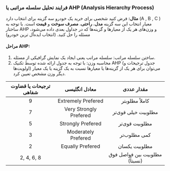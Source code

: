 ### فرایند تحلیل سلسله مراتبی یا AHP (Analysis Hierarchy Process)



**مثال:** فرض کنید شخصی برای خرید یک خودرو سه گزینه برای انتخاب دارد (A , B , C  ) معیار انتخاب این سه گزینه **مدل**، **راحتی**، **مصرف سوخت** و **قیمت** است. با توجه به ساختار AHP و وزن‌های هر یک از معیارها و گزینه‌ها که در جداول بعدی داده می‌شود، مسئله را حل کنید. (انتخاب ایده‌آل ترین خودرو)

#### مراحل AHP:
1. ساختن سلسله مراتب: سلسله مراتب یعنی ایجاد یک نمایش گرافیکی از مسئله.
2. محاسبه وزن: با توجه به جدول ارائه شده توسط تکنیک AHP (جدول ترجیحات و اولویت‌ها) می‌توان برای هر یک از گزینه‌ها یا معیارها نسبت به یک گزینه یا یک معیار دیگر وزن مشخص تعیین کرد.

|ترجیحات یا قضاوت شفاهی|معادل انگلیسی|مقدار عددی|
|:---:|:---:|:---:|
|9|Extremely Prefered|کاملاً مطلوبتر|
|7|Very Strongly Prefered|مطلوبیت خیلی قوی‌تر|
|5|Strongly Prefered|مطلوبیت قوی‌تر|
|3|Moderately Prefered|کمی مطلوب‌تر|
|2|Equally Prefered|مطلوبیت یکسان|
|2, 4, 6, 8||مطلوبیت بین فواصل فوق (نسبتاً)|